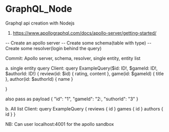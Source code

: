 # GraphQL_Node
Graphql api creation with Nodejs

1. https://www.apollographql.com/docs/apollo-server/getting-started/

-- Create an apollo server
-- Create some schema(table with type)
-- Create some resolver(login behind the query)

Commit: Apollo server, schema, resolver, single entity, entity list

a. single entity query
Client:
query ExampleQuery($id: ID!, $gameId: ID!, $authorId: ID!) {
  review(id: $id) {
    rating,
    content
  },
  game(id: $gameId) {
    title
  },
  author(id: $authorId) {
    name
  }

}

also pass as payload
{
    "id": "1",
    "gameId": "2:,
    "suthorId": "3"
}

b. All list
Client:
query ExampleQuery {
  reviews {
    id
  }
  games {
    id
  }
  authors {
    id
  }
}

NB: Can user localhost:4001 for the apollo sandbox
